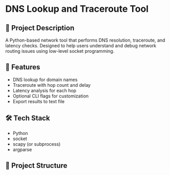 # DNS Lookup and Traceroute Tool

## 📌 Project Description
A Python-based network tool that performs DNS resolution, traceroute, and latency checks. Designed to help users understand and debug network routing issues using low-level socket programming.

## 🚀 Features
- DNS lookup for domain names
- Traceroute with hop count and delay
- Latency analysis for each hop
- Optional CLI flags for customization
- Export results to text file

## 🛠️ Tech Stack
- Python
- socket
- scapy (or subprocess)
- argparse

## 📂 Project Structure
